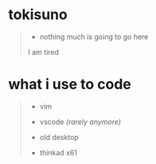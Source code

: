 # tokisuno

> - nothing much is going to go here
>
> I am tired

# what i use to code

> - vim
> 
> - vscode *(rarely anymore)*
> 
> - old desktop
>
> - thinkad x61
